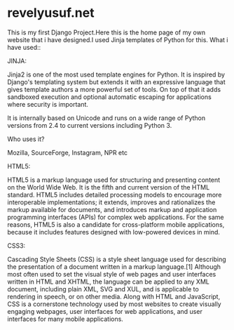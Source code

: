 # revelyusuf.net
This is my first Django Project.Here this is   the home page of my own website that i have designed.I used Jinja templates of Python
for this.
What i have used::

JINJA:

Jinja2 is one of the most used template engines for Python. It is inspired by Django's templating system but extends it with an expressive language that gives template authors a more powerful set of tools. On top of that it adds sandboxed execution and optional automatic escaping for applications where security is important.

It is internally based on Unicode and runs on a wide range of Python versions from 2.4 to current versions including Python 3.

Who uses it?

Mozilla,
SourceForge,
Instagram,
NPR etc

HTML5:

HTML5  is a markup language used for structuring and presenting content on the World Wide Web. 
It is the fifth and current version of the HTML standard.
HTML5 includes detailed processing models to encourage more interoperable implementations; it extends, 
improves and rationalizes the markup available for documents, and introduces markup and application programming interfaces (APIs) 
for complex web applications. For the same reasons, HTML5 is also a candidate for cross-platform mobile applications, 
because it includes features designed with low-powered devices in mind.

CSS3:

Cascading Style Sheets (CSS) is a style sheet language used for describing the presentation of a document written in a 
markup language.[1] Although most often used to set the visual style of web pages and user interfaces written in HTML
and XHTML, the language can be applied to any XML document, including plain XML, SVG and XUL, and is applicable to rendering 
in speech, or on other media. Along with HTML and JavaScript, CSS is a cornerstone technology used by most websites to create 
visually engaging webpages, user interfaces for web applications, and user interfaces for many mobile applications.
